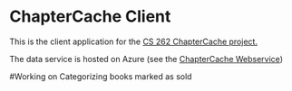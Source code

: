 # ChapterCache Client

This is the client application for the [CS 262 ChapterCache project.](https://github.com/calvin-cs262-fall2023-teamG/Project)


The data service is hosted on Azure (see the [ChapterCache Webservice](https://github.com/calvin-cs262-fall2023-teamG/Servi))


#Working on Categorizing books marked as sold
